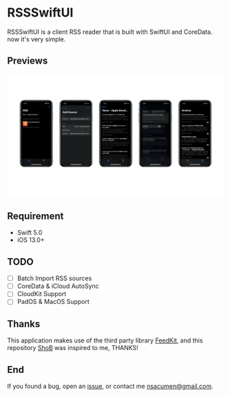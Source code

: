 # RSSSwiftUI

RSSSwiftUI is a client RSS reader that is built with SwiftUI and CoreData. now it's very simple.


## Previews

![](./Previews/snapshot.png)

## Requirement

- Swift 5.0
- iOS 13.0+

## TODO

- [ ] Batch Import RSS sources
- [ ] CoreData & iCloud AutoSync
- [ ] CloudKit Support
- [ ] PadOS & MacOS Support

## Thanks

This application makes use of the third party library [FeedKit](https://github.com/nmdias/FeedKit), and this repository [ShoB](https://github.com/iDara09/ShoB) was inspired to me, THANKS!

## End

If you found a bug, open an [issue](https://github.com/acumen1005/rss/issues), or contact me nsacumen@gmail.com. 
